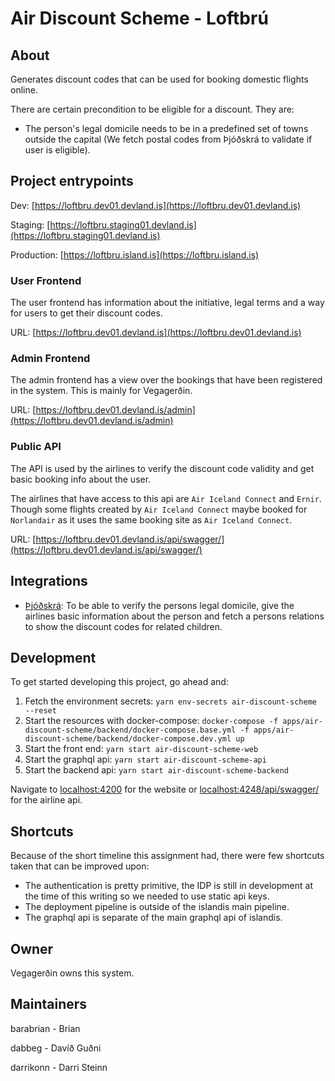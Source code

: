 # Air Discount Scheme - Loftbrú

## About

Generates discount codes that can be used for booking domestic flights online.

There are certain precondition to be eligible for a discount. They are:

- The person's legal domicile needs to be in a predefined set of towns outside
  the capital (We fetch postal codes from Þjóðskrá to validate if user is
  eligible).

## Project entrypoints

Dev: [https://loftbru.dev01.devland.is](https://loftbru.dev01.devland.is)

Staging: [https://loftbru.staging01.devland.is](https://loftbru.staging01.devland.is)

Production: [https://loftbru.island.is](https://loftbru.island.is)

### User Frontend

The user frontend has information about the initiative, legal terms and a way
for users to get their discount codes.

URL: [https://loftbru.dev01.devland.is](https://loftbru.dev01.devland.is)

### Admin Frontend

The admin frontend has a view over the bookings that have been registered in
the system. This is mainly for Vegagerðin.

URL: [https://loftbru.dev01.devland.is/admin](https://loftbru.dev01.devland.is/admin)

### Public API

The API is used by the airlines to verify the discount code validity and get
basic booking info about the user.

The airlines that have access to this api are `Air Iceland Connect` and `Ernir`.
Though some flights created by `Air Iceland Connect` maybe booked for
`Norlandair` as it uses the same booking site as `Air Iceland Connect`.

URL: [https://loftbru.dev01.devland.is/api/swagger/](https://loftbru.dev01.devland.is/api/swagger/)

## Integrations

- [Þjóðskrá](https://skra.is): To be able to verify the persons legal domicile,
  give the airlines basic information about the person and fetch a persons
  relations to show the discount codes for related children.

## Development

To get started developing this project, go ahead and:

1. Fetch the environment secrets: `yarn env-secrets air-discount-scheme --reset`
2. Start the resources with docker-compose: `docker-compose -f apps/air-discount-scheme/backend/docker-compose.base.yml -f apps/air-discount-scheme/backend/docker-compose.dev.yml up`
3. Start the front end: `yarn start air-discount-scheme-web`
4. Start the graphql api: `yarn start air-discount-scheme-api`
5. Start the backend api: `yarn start air-discount-scheme-backend`

Navigate to [localhost:4200](http://localhost:4200) for the website or
[localhost:4248/api/swagger/](http://localhost:4248/api/swagger/) for the airline api.

## Shortcuts

Because of the short timeline this assignment had, there were few shortcuts taken
that can be improved upon:

- The authentication is pretty primitive, the IDP is still in development at
  the time of this writing so we needed to use static api keys.
- The deployment pipeline is outside of the islandis main pipeline.
- The graphql api is separate of the main graphql api of islandis.

## Owner

Vegagerðin owns this system.

## Maintainers

barabrian - Brian

dabbeg - Davíð Guðni

darrikonn - Darri Steinn
